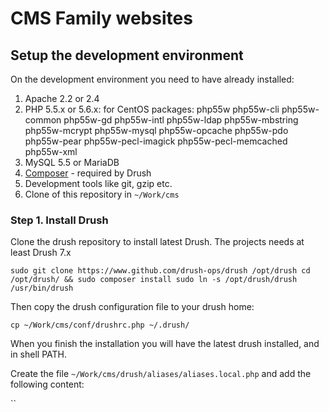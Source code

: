 # CMS Family websites


## Setup the development environment

On the development environment you need to have already installed:

1. Apache 2.2 or 2.4
2. PHP 5.5.x or 5.6.x: for CentOS packages: php55w php55w-cli php55w-common php55w-gd php55w-intl php55w-ldap php55w-mbstring php55w-mcrypt php55w-mysql php55w-opcache php55w-pdo php55w-pear php55w-pecl-imagick php55w-pecl-memcached php55w-xml
3. MySQL 5.5 or MariaDB
4. [Composer](https://getcomposer.org/download/) - required by Drush
5. Development tools like git, gzip etc.
6. Clone of this repository in ``~/Work/cms``


### Step 1. Install Drush

Clone the drush repository to install latest Drush. The projects needs at least Drush 7.x

``
sudo git clone https://www.github.com/drush-ops/drush /opt/drush
cd /opt/drush/ && sudo composer install
sudo ln -s /opt/drush/drush /usr/bin/drush
``

Then copy the drush configuration file to your drush home:

``cp ~/Work/cms/conf/drushrc.php ~/.drush/``

When you finish the installation you will have the latest drush installed, and in shell PATH.


Create the file ``~/Work/cms/drush/aliases/aliases.local.php`` and add the following content:

``
<?php

$aliases['prod']['remote-user'] = '-- hidden --';
$aliases['prod']['root'] = '-- hidden --';
``

*Note: For security reasons the values hidden and provided upon request.* 

When you finish, test the installation by going to ``~/Work/cms/docroot`` and run ``drush sa``. The output should be something like:

``  
@none
@prod
@self
``
Then you can test the @prod alias with: ``drush @prod st`` which will SSH into machine and retrieve the status.


Drush is relying on SSH to access the remote server, therefore is a good idea to configure passwordless SSH. On Linux this is done by editing ``~/.ssh/config`` and setting up the configuration for the server. For example:

``
Host cms.int
  User john
	IdentityFile ~/.ssh/id_rsa_cms
``

### Step 2. Configure PHP

Edit php.ini and add make the following changes:

``
max_input_vars=20000
date.timezone = 'Europe/Berlin'
``

### Step 2. Create the SQL database

Edit ``/etc/my.cnf`` and set ``max_allowed_packet=1024M``, then restart mysql

``
CREATE DATABASE cms;
GRANT ALL ON cms.* TO cms@'localhost' IDENTIFIED BY 'cms';
``

### Step 3. Configure Apache

Copy the provided Apache configuration file in your Apache configuration directory. For instance:

``cp ~/Work/cms/conf/apache.template.conf /etc/httpd/conf.d/cms.conf``

Edit the new file so the patchs are matching your local paths, then restart apache

*Note: On some platforms like CentOS, due to security constraints, you need to make _apache_ user member of your group, disable or configure SELinux etc.*


### Step 4. Synchronize the database & files with the production instance

1. To synchronise the database: ``drush sql-sync @prod @self``
2. To synchronise the files: ``drush rsync @prod:%files @self:%files``

Other useful commands

* ``drush devify -y`` - This will set all passwords to ``password``, randomize emails, disables some caching, JS/CSS optimizations - Use for local development.
